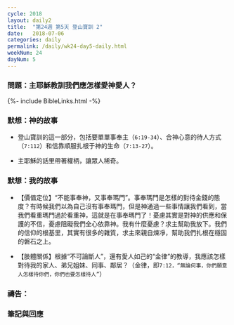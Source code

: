 ```yaml
---
cycle: 2018
layout: daily2
title:  "第24週 第5天 登山寶訓 2"
date:   2018-07-06
categories: daily
permalink: /daily/wk24-day5-daily.html
weekNum: 24
dayNum: 5
---
```


### 問題：主耶穌教訓我們應怎樣愛神愛人？

{%- include BibleLinks.html -%}

### 默想：神的故事 
+ 登山寶訓的這一部分，包括要單單事奉主（`6:19-34`）、合神心意的待人方式（`7:112`）和信靠順服扎根于神的生命（`7:13-27`）。

+ 主耶穌的話里帶著權柄，讓眾人稀奇。 

### 默想：我的故事 
+ 【價值定位】“不能事奉神，又事奉瑪門”。事奉瑪門是怎樣的對待金錢的態度？有時候我們以為自己沒有事奉瑪門，但是神通過一些事情讓我們看到，當我們看重瑪門過於看重神，這就是在事奉瑪門了！憂慮其實是對神的供應和保護的不信，憂慮阻礙我們全心依靠神。我有什麼憂慮？求主幫助我放下。我們的信仰的根基里，其實有很多的雜質，求主來親自煉凈，幫助我們扎根在穩固的磐石之上。

+ 【肢體關係】根據“不可論斷人”，還有愛人如己的“金律”的教導，我應該怎樣對待我的家人、弟兄姐妹、同事、鄰居？（金律，即`7:12，“無論何事，你們願意人怎樣待你們，你們也要怎樣待人”`） 

### 禱告：

### 筆記與回應
